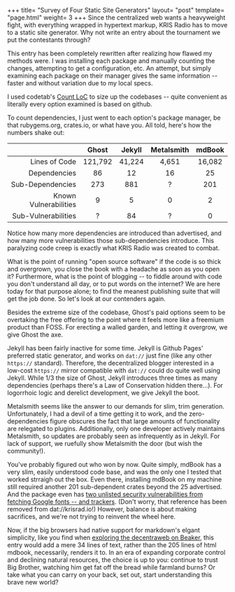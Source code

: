 +++
title=  "Survey of Four Static Site Generators"
layout= "post"
template= "page.html"
weight= 3
+++
Since the centralized web wants a heavyweight fight, with everything wrapped in hypertext markup, KRIS Radio has to move to a static site generator. Why not write an entry about the tournament we put the contestants through? 

This entry has been completely rewritten after realizing how flawed my methods were. I was installing each package and manually counting the changes, attempting to get a configuration, etc. An attempt, but simply examining each package on their manager gives the same information -- faster and without variation due to my local specs. 

I used codetab's [Count LoC](https://codetabs.com/count-loc/count-loc-online.html) to size up the codebases -- quite convenient as literally every option examined is based on github. 

To count dependencies, I just went to each option's package manager, be that rubygems.org, crates.io, or what have you. All told, here's how the numbers shake out: 

|                     |Ghost  |Jekyll|Metalsmith|mdBook|
|--------------------:|:-----:|:----:|:--------:|:----:|
|Lines of Code        |121,792|41,224|4,651     |16,082|
|Dependencies         |86     |12    |16        |25    |
|Sub-Dependencies     |273    |881   |?			|201   |
|Known Vulnerabilities|9      |5     |0         |2     |
|Sub-Vulnerabilities  |?      |84    |?         |0     |

Notice how many more dependencies are introduced than advertised, and how many more vulnerabilities those sub-dependencies introduce. This paralyzing code creep is exactly what KRIS Radio was created to combat. 

What is the point of running "open source software" if the code is so thick and overgrown, you close the book with a headache as soon as you open it? Furthermore, what is the point of blogging -- to fiddle around with code you don't understand all day, or to put words on the internet? We are here today for that purpose alone; to find the meanest publishing suite that will get the job done. So let's look at our contenders again. 

Besides the extreme size of the codebase, Ghost's paid options seem to be overtaking the free offering to the point where it feels more like a freemium product than FOSS. For erecting a walled garden, and letting it overgrow, we give Ghost the axe. 

Jekyll has been fairly inactive for some time. Jekyll is Github Pages' preferred static generator, and works on `dat://` just fine (like any other `https://` standard). Therefore, the decentralized blogger interested in a low-cost `https://` mirror compatible with `dat://` could do quite well using Jekyll. While 1/3 the size of Ghost, Jekyll introduces three times as many dependencies (perhaps there's a Law of Conservation hidden there...). For logorrhoic logic and derelict development, we give Jekyll the boot. 

Metalsmith seems like the answer to our demands for slim, trim generation. Unfortunately, I had a devil of a time getting it to work, and the zero-dependencies figure obscures the fact that large amounts of functionality are relegated to plugins. Additionally, only one developer actively maintains Metalsmith, so updates are probably seen as infrequently as in Jekyll. For lack of support, we ruefully show Metalsmith the door (but wish the community!). 

You've probably figured out who won by now. Quite simply, mdBook has a very slim, easily understood code base, and was the only one I tested that worked strraigh out the box. Even there, installing mdBook on my machine still required another 201 sub-dependent crates beyond the 25 advertised. And the package even has [two unlisted security vulnerabilities from fetching Google fonts -- and trackers](https://github.com/rust-lang-nursery/mdBook/issues/847). (Don't worry, that reference has been removed from dat://krisrad.io!) However, balance is about making sacrifices, and we're not trying to reinvent the wheel here. 

Now, if the big browsers had native support for markdown's elgant simplicity, like you find when [exploring the decentraweb on Beaker](https://explore.beakerbrowser.com/), this entry would add a mere 34 lines of text, rather than the 205 lines of html mdbook, necessarily, renders it to. In an era of expanding corporate control and declining natural resources, the choice is up to you: continue to trust Big Brother, watching him get fat off the bread while farmland burns? Or take what you can carry on your back, set out, start understanding this brave new world? 